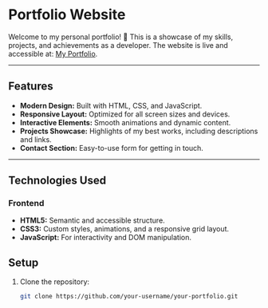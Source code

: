 # Portfolio Website

Welcome to my personal portfolio! 🌟 This is a showcase of my skills, projects, and achievements as a developer. The website is live and accessible at: [My Portfolio](https://git.io/your-short-url).

---

## Features

- **Modern Design:** Built with HTML, CSS, and JavaScript.
- **Responsive Layout:** Optimized for all screen sizes and devices.
- **Interactive Elements:** Smooth animations and dynamic content.
- **Projects Showcase:** Highlights of my best works, including descriptions and links.
- **Contact Section:** Easy-to-use form for getting in touch.

---

## Technologies Used

### Frontend
- **HTML5:** Semantic and accessible structure.
- **CSS3:** Custom styles, animations, and a responsive grid layout.
- **JavaScript:** For interactivity and DOM manipulation.


## Setup

1. Clone the repository:
   ```bash
   git clone https://github.com/your-username/your-portfolio.git
